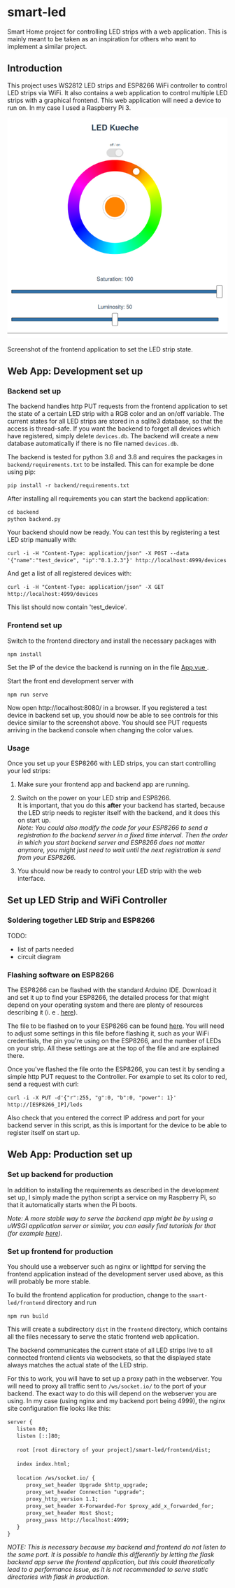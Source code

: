 # smart-led
Smart Home project for controlling LED strips with a web application.
This is mainly meant to be taken as an inspiration for others who want to
 implement a similar project.
 
## Introduction
This project uses WS2812 LED strips and ESP8266 WiFi controller to control 
LED strips via WiFi. It also contains a web application to control multiple 
LED strips with a graphical frontend. This web application will need a device to
 run on. In my case I used a Raspberry Pi 3. 

![frontend application](screenshot-frontend.png)

Screenshot of the frontend application to set the LED strip state.

## Web App: Development set up
### Backend set up
The backend handles http PUT requests from the frontend application to set
the state of a certain LED strip with a RGB color and an on/off variable.
The current states for all LED strips are stored in a sqlite3 database, so
that the access is thread-safe. If you want the backend to forget all devices
 which have registered, simply delete `devices.db`. The backend will create
 a new database automatically if there is no file named `devices.db`.

The backend is tested for python 3.6 and 3.8 and requires the packages in
`backend/requirements.txt` to be installed. This can for example be done using
pip:
```
pip install -r backend/requirements.txt
```
After installing all requirements you can start the backend application:
```
cd backend
python backend.py
```
Your backend should now be ready.
You can test this by registering a test LED strip manually with:
```
curl -i -H "Content-Type: application/json" -X POST --data '{"name":"test_device", "ip":"0.1.2.3"}' http://localhost:4999/devices
```
And get a list of all registered devices with:
```
curl -i -H "Content-Type: application/json" -X GET http://localhost:4999/devices
```
This list should now contain 'test_device'.

### Frontend set up
Switch to the frontend directory and install the necessary packages with
```
npm install
```
Set the IP of the device the backend is running on in the file [App.vue
](frontend/src/App.vue).

Start the front end development server with
 ```
npm run serve
```
Now open http://localhost:8080/ in a browser. If you registered a test device
in backend set up, you should now be able to see controls for this device 
similar to the screenshot above. 
You should see PUT requests arriving in the backend console when changing
the color values.

### Usage
Once you set up your ESP8266 with LED strips, you can start controlling your
led strips:

1) Make sure your frontend app and backend app are running.

2) Switch on the power on your LED strip and ESP8266.\
It is important, that you do this **after** your backend has started, because
the LED strip needs to register itself with the backend, and it does this on
start up. \
*Note: You could also modify the code for your ESP8266 to send a registration to
the backend server in a fixed time interval. Then the order in which you start
backend server and ESP8266 does not matter anymore, you might just need to
wait until the next registration is send from your ESP8266.*

3) You should now be ready to control your LED strip with the web interface.

## Set up LED Strip and WiFi Controller

### Soldering together LED Strip and ESP8266
   TODO:
   - list of parts needed
   - circuit diagram
   
### Flashing software on ESP8266
The ESP8266 can be flashed with the standard Arduino IDE. Download it and set it
up to find your ESP8266, the detailed process for that might depend on your
 operating system and there are plenty of resources describing it (i. e
 . [here](https://randomnerdtutorials.com/how-to-install-esp8266-board-arduino-ide/)).

The file to be flashed on to your ESP8266 can be found
[here](esp8266/led_rest_api/led_rest_api.ino).
You will need to adjust some settings in this file before flashing it, such
 as your WiFi credentials, the pin you're using on the ESP8266, and the
  number of LEDs on your strip. All these settings are at the top of the file
   and are explained there.
   
Once you've flashed the file onto the ESP8266, you can test it by sending a
 simple http PUT request to the Controller. For example to set its color to
  red, send a request with curl:
  
  ```
  curl -i -X PUT -d'{"r":255, "g":0, "b":0, "power": 1}' http://[ESP8266_IP]/leds
  ```

Also check that you entered the correct IP address and port for your backend
 server in this script, as this is important for the device to be able to
  register itself on start up.


## Web App: Production set up
### Set up backend for production
 In addition to installing the requirements as described in the development
set up, I simply made the python script a service on my  Raspberry Pi, so
that it automatically starts when the Pi boots.

*Note: A more stable way to serve the backend app might be by using a uWSGI
 application server or similar, you can easily find tutorials for that (for
  example
 [here](https://www.digitalocean.com/community/tutorials/how-to-serve-flask-applications-with-uswgi-and-nginx-on-ubuntu-18-04)).*


### Set up frontend for production
You should use a webserver such as nginx or lighttpd for serving the frontend
application instead of the development server used above, as this will
probably be more stable.

To build the frontend application for production, change to the `smart-led/frontend`
 directory and run
```
npm run build
```
This will create a subdirectory `dist` in the `frontend` directory, which
 contains all the files necessary to serve the static frontend web application.

The backend communicates the current state of all LED strips live to all
connected frontend clients via websockets, so that the displayed state always
matches the actual state of the LED strip.
 
For this to work, you will have to set up a proxy path in the webserver. You
will need to proxy all traffic sent to `/ws/socket.io/` to the port of your
backend. The exact way to do this will depend on the webserver
you are using. In my case (using nginx and my backend port being 4999), the
nginx site configuration file looks like this:
    
```
server {
   listen 80;
   listen [::]80;

   root [root directory of your project]/smart-led/frontend/dist;

   index index.html;

   location /ws/socket.io/ {
      proxy_set_header Upgrade $http_upgrade;
      proxy_set_header Connection "upgrade";
      proxy_http_version 1.1;
      proxy_set_header X-Forwarded-For $proxy_add_x_forwarded_for;
      proxy_set_header Host $host;
      proxy_pass http://localhost:4999;
   }
}
```
*NOTE: This is necessary because my backend and frontend do not listen to the
same port. It is possible to handle this differently by letting the
flask backend app serve the frontend application, but this could
theoretically lead to a performance issue, as it is not recommended to serve
static directories with flask in production.* 
    


